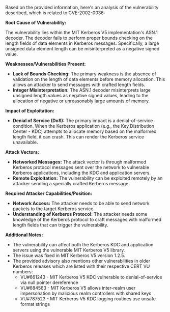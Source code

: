 Based on the provided information, here's an analysis of the vulnerability described, which is related to CVE-2002-0036:

**Root Cause of Vulnerability:**

The vulnerability lies within the MIT Kerberos V5 implementation's ASN.1 decoder. The decoder fails to perform proper bounds checking on the length fields of data elements in Kerberos messages. Specifically, a large unsigned data element length can be misinterpreted as a negative signed value.

**Weaknesses/Vulnerabilities Present:**

*   **Lack of Bounds Checking:** The primary weakness is the absence of validation on the length of data elements before memory allocation. This allows an attacker to send messages with crafted length fields.
*   **Integer Misinterpretation:** The ASN.1 decoder misinterprets large unsigned length values as negative signed values, leading to the allocation of negative or unreasonably large amounts of memory.

**Impact of Exploitation:**

*   **Denial of Service (DoS):** The primary impact is a denial-of-service condition. When the Kerberos application (e.g., the Key Distribution Center - KDC) attempts to allocate memory based on the malformed length field, it can crash. This can render the Kerberos service unavailable.

**Attack Vectors:**

*   **Networked Messages:** The attack vector is through malformed Kerberos protocol messages sent over the network to vulnerable Kerberos applications, including the KDC and application servers.
*   **Remote Exploitation:** The vulnerability can be exploited remotely by an attacker sending a specially crafted Kerberos message.

**Required Attacker Capabilities/Position:**

*   **Network Access:** The attacker needs to be able to send network packets to the target Kerberos service.
*   **Understanding of Kerberos Protocol:** The attacker needs some knowledge of the Kerberos protocol to craft messages with malformed length fields that can trigger the vulnerability.

**Additional Notes:**

*   The vulnerability can affect both the Kerberos KDC and application servers using the vulnerable MIT Kerberos V5 library.
*   The issue was fixed in MIT Kerberos V5 version 1.2.5.
*   The provided advisory also mentions other vulnerabilities in older Kerberos releases which are listed with their respective CERT VU numbers:
    * VU#661243 - MIT Kerberos V5 KDC vulnerable to denial-of-service via null pointer dereference
    * VU#684563 - MIT Kerberos V5 allows inter-realm user impersonation by malicious realm controllers with shared keys
    * VU#787523 - MIT Kerberos V5 KDC logging routines use unsafe format strings